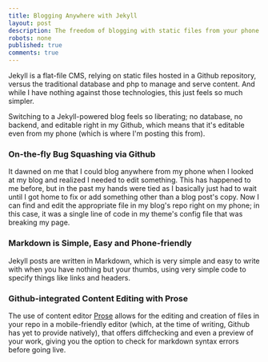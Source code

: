 ```yaml
---
title: Blogging Anywhere with Jekyll
layout: post
description: The freedom of blogging with static files from your phone via Github.
robots: none
published: true
comments: true
---
```


Jekyll is a flat-file CMS, relying on static files hosted in a Github repository, versus the traditional database and php to manage and serve content. And while I have nothing against those technologies, this just feels so much simpler.

Switching to a Jekyll-powered blog feels so liberating; no database, no backend, and editable right in my Github, which means that it's editable even from my phone (which is where I'm posting this from).

### On-the-fly Bug Squashing via Github

It dawned on me that I could blog anywhere from my phone when I looked at my blog and realized I needed to edit something. This has happened to me before, but in the past my hands were tied as I basically just had to wait until I got home to fix or add something other than a blog post's copy. Now I can find and edit the appropriate file in my blog's repo right on my phone; in this case, it was a single line of code in my theme's config file that was breaking my page.

### Markdown is Simple, Easy and Phone-friendly

Jekyll posts are written in Markdown, which is very simple and easy to write with when you have nothing but your thumbs, using very simple code to specify things like links and headers.

### Github-integrated Content Editing with Prose

The use of content editor [Prose](http://prose.io) allows for the editing and creation of files in your repo in a mobile-friendly editor (which, at the time of writing, Github has yet to provide natively), that offers diffchecking and even a preview of your work, giving you the option to check for markdown syntax errors before going live.
